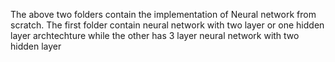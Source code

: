 The above two folders contain the implementation of Neural network from scratch. 
The first folder contain neural network with two layer or one hidden layer archtechture while the other has 3 layer neural network with two hidden layer
